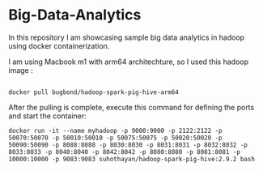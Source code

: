 # Big-Data-Analytics
In this repository I am showcasing sample big data analytics in hadoop using docker containerization.

I am using Macbook m1 with arm64 architechture, so I used this hadoop image :
```

docker pull bugbond/hadoop-spark-pig-hive-arm64

```
After the pulling is complete, execute this command for defining the ports and start the container:
```
docker run -it --name myhadoop -p 9000:9000 -p 2122:2122 -p 50070:50070 -p 50010:50010 -p 50075:50075 -p 50020:50020 -p 50090:50090 -p 8088:8088 -p 8030:8030 -p 8031:8031 -p 8032:8032 -p 8033:8033 -p 8040:8040 -p 8042:8042 -p 8080:8080 -p 8081:8081 -p 10000:10000 -p 9083:9083 suhothayan/hadoop-spark-pig-hive:2.9.2 bash

```
